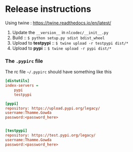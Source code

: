 # Release instructions 

Using twine : https://twine.readthedocs.io/en/latest/ 

1. Update the `__version__` in `nlcodec/__init__.py`
2. Build :: `$ python setup.py sdist bdist_wheel`    
3. Upload to **testpypi** ::  `$ twine upload -r testpypi dist/*`
4. Upload to **pypi** ::  `$ twine upload -r pypi dist/*`


### The `.pypirc` file

The rc file `~/.pypirc` should have something like this 
```ini
[distutils]
index-servers =
    pypi
    testpypi

[pypi]
repository: https://upload.pypi.org/legacy/
username:Thamme.Gowda
password:<password_here>


[testpypi]
repository: https://test.pypi.org/legacy/
username:Thamme.Gowda
password:<password_here>
```